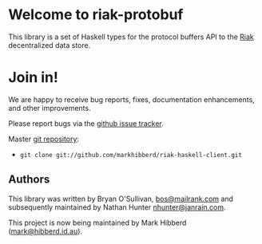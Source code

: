 # Welcome to riak-protobuf

This library is a set of Haskell types for the protocol buffers API to the
[Riak](http://www.basho.com/Riak.html) decentralized data store.

# Join in!

We are happy to receive bug reports, fixes, documentation enhancements,
and other improvements.

Please report bugs via the
[github issue tracker](http://github.com/markhibberd/riak-haskell-client/issues).

Master [git repository](http://github.com/markhibberd/riak-haskell-client):

* `git clone git://github.com/markhibberd/riak-haskell-client.git`

Authors
-------

This library was written by Bryan O'Sullivan,
<bos@mailrank.com> and subsequently maintained by Nathan Hunter <nhunter@janrain.com>.

This project is now being maintained by Mark Hibberd (<mark@hibberd.id.au>).

